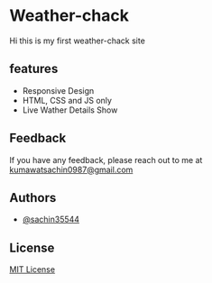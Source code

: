 # Weather-chack

Hi this is my first weather-chack site 

## features

 - Responsive Design
 - HTML, CSS and JS only
 - Live Wather Details Show

## Feedback

 If you have any feedback, please reach out to me at kumawatsachin0987@gmail.com

## Authors

 - [@sachin35544](https://github.com/sachin35544)

## License

[MIT License](LICENSE)
